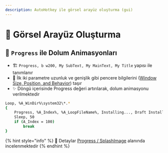 ```yaml
---
description: AutoHotkey ile görsel arayüz oluşturma (gui)
---
```


# 🌃 Görsel Arayüz Oluşturma

## 🍢 `Progress` ile Dolum Animasyonları

* 🏗️ `Progress, b w200, My SubText, My MainText, My Title` yapısı ile tanımlanır
* 🔳 İlk iki parametre uzunluk ve genişlik gibi pencere bilgilerini \([Window Size, Position, and Behavior](https://www.autohotkey.com/docs/commands/Progress.htm#Window_Size_Position_and_Behavior)\) taşır
* ✨ Döngü içerisinde Progress değeri artırılarak, dolum animasyonu verilmektedir

```bash
Loop, %A_WinDir%\system32\*.*
{
    Progress, %A_Index%, %A_LoopFileName%, Installing..., Draft Installation
    Sleep, 50
    if (A_Index = 100)
        break
}
```

{% hint style="info" %}
📢 Detaylar [Progress / SplashImage](https://www.autohotkey.com/docs/commands/Progress.htm) alanında incelenmektedir
{% endhint %}


